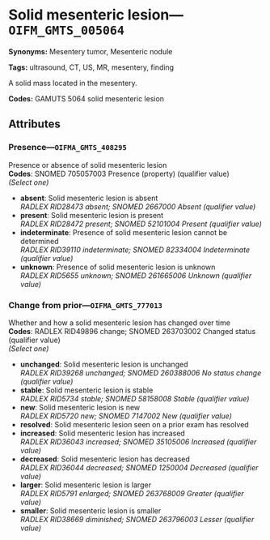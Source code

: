 # Solid mesenteric lesion—`OIFM_GMTS_005064`

**Synonyms:** Mesentery tumor, Mesenteric nodule

**Tags:** ultrasound, CT, US, MR, mesentery, finding

A solid mass located in the mesentery.

**Codes:** GAMUTS 5064 solid mesenteric lesion

## Attributes

### Presence—`OIFMA_GMTS_408295`

Presence or absence of solid mesenteric lesion  
**Codes**: SNOMED 705057003 Presence (property) (qualifier value)  
*(Select one)*

- **absent**: Solid mesenteric lesion is absent  
_RADLEX RID28473 absent; SNOMED 2667000 Absent (qualifier value)_
- **present**: Solid mesenteric lesion is present  
_RADLEX RID28472 present; SNOMED 52101004 Present (qualifier value)_
- **indeterminate**: Presence of solid mesenteric lesion cannot be determined  
_RADLEX RID39110 indeterminate; SNOMED 82334004 Indeterminate (qualifier value)_
- **unknown**: Presence of solid mesenteric lesion is unknown  
_RADLEX RID5655 unknown; SNOMED 261665006 Unknown (qualifier value)_

### Change from prior—`OIFMA_GMTS_777013`

Whether and how a solid mesenteric lesion has changed over time  
**Codes**: RADLEX RID49896 change; SNOMED 263703002 Changed status (qualifier value)  
*(Select one)*

- **unchanged**: Solid mesenteric lesion is unchanged  
_RADLEX RID39268 unchanged; SNOMED 260388006 No status change (qualifier value)_
- **stable**: Solid mesenteric lesion is stable  
_RADLEX RID5734 stable; SNOMED 58158008 Stable (qualifier value)_
- **new**: Solid mesenteric lesion is new  
_RADLEX RID5720 new; SNOMED 7147002 New (qualifier value)_
- **resolved**: Solid mesenteric lesion seen on a prior exam has resolved  
- **increased**: Solid mesenteric lesion has increased  
_RADLEX RID36043 increased; SNOMED 35105006 Increased (qualifier value)_
- **decreased**: Solid mesenteric lesion has decreased  
_RADLEX RID36044 decreased; SNOMED 1250004 Decreased (qualifier value)_
- **larger**: Solid mesenteric lesion is larger  
_RADLEX RID5791 enlarged; SNOMED 263768009 Greater (qualifier value)_
- **smaller**: Solid mesenteric lesion is smaller  
_RADLEX RID38669 diminished; SNOMED 263796003 Lesser (qualifier value)_